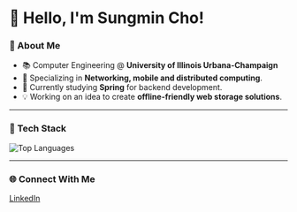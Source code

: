 # 👋 Hello, I'm Sungmin Cho!

### 🚀 About Me
- 📚 Computer Engineering @ **University of Illinois Urbana-Champaign**
- 💼 Specializing in **Networking, mobile and distributed computing**.
- 🌱 Currently studying **Spring** for backend development.
- 💡 Working on an idea to create **offline-friendly web storage solutions**.

---

### 🔧 Tech Stack

![Top Languages](https://github-readme-stats.vercel.app/api/top-langs/?username=samcho02&layout=compact&hide=jupyter%20notebook&theme=radical)

---

### 🌐 Connect With Me
[LinkedIn](https://www.linkedin.com/in/sungmincho0930)

